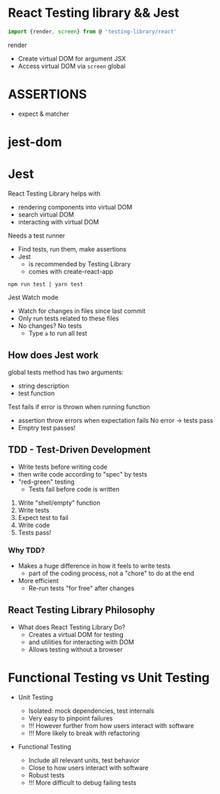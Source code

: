 # React Testing library && Jest

```javascript
import {render, screen} from @ 'testing-library/react'
```

render

- Create virtual DOM for argument JSX
- Access virtual DOM via `screen` global

# ASSERTIONS

- expect & matcher

# jest-dom

# Jest

React Testing Library helps with

- rendering components into virtual DOM
- search virtual DOM
- interacting with virtual DOM

Needs a test runner

- Find tests, run them, make assertions
- Jest
  - is recommended by Testing Library
  - comes with create-react-app

```shell
npm run test | yarn test
```

Jest Watch mode

- Watch for changes in files since last commit
- Only run tests related to these files
- No changes? No tests
  - Type `a` to run all test

## How does Jest work

global tests method has two arguments:

- string description
- test function

Test fails if error is thrown when running function

- assertion throw errors when expectation fails
  No error -> tests pass
- Emptry test passes!

## TDD - Test-Driven Development

- Write tests before writing code
- then write code according to "spec" by tests
- "red-green" testing
  - Tests fail before code is written

1. Write "shell/empty" function
2. Write tests
3. Expect test to fail
4. Write code
5. Tests pass!

### Why TDD?

- Makes a huge difference in how it feels to write tests
  - part of the coding process, not a "chore" to do at the end
- More efficient
  - Re-run tests "for free" after changes

## React Testing Library Philosophy

- What does React Testing Library Do?
  - Creates a virtual DOM for testing
  - and utilities for interacting with DOM
  - Allows testing without a browser

# Functional Testing vs Unit Testing

- Unit Testing

  - Isolated: mock dependencies, test internals
  - Very easy to pinpoint failures
  - !!! However further from how users interact with software
  - !!! More likely to break with refactoring

- Functional Testing
  - Include all relevant units, test behavior
  - Close to how users interact with software
  - Robust tests
  - !!! More difficult to debug failing tests
